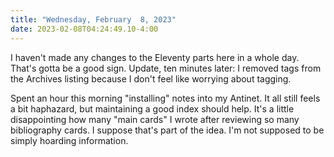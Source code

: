 ```yaml
---
title: "Wednesday, February  8, 2023"
date: 2023-02-08T04:24:49.10-4:00
---
```


I haven't made any changes to the Eleventy parts here in a whole day. That's gotta be a good sign. Update, ten minutes later: I removed tags from the Archives listing because I don't feel like worrying about tagging.

Spent an hour this morning "installing" notes into my Antinet. It all still feels a bit haphazard, but maintaining a good index should help. It's a little disappointing how many "main cards" I wrote after reviewing so many bibliography cards. I suppose that's part of the idea. I'm not supposed to be simply hoarding information.

